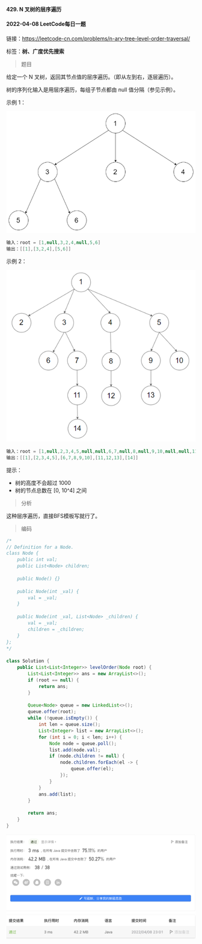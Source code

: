 #### 429. N 叉树的层序遍历

#### 2022-04-08 LeetCode每日一题

链接：https://leetcode-cn.com/problems/n-ary-tree-level-order-traversal/

标签：**树、广度优先搜索**

> 题目

给定一个 N 叉树，返回其节点值的层序遍历。（即从左到右，逐层遍历）。

树的序列化输入是用层序遍历，每组子节点都由 null 值分隔（参见示例）。

示例 1：

![img](429.N叉树的层序遍历.assets/narytreeexample-9430024.png)

```java
输入：root = [1,null,3,2,4,null,5,6]
输出：[[1],[3,2,4],[5,6]]
```

示例 2：

![img](429.N叉树的层序遍历.assets/sample_4_964.png)

```java
输入：root = [1,null,2,3,4,5,null,null,6,7,null,8,null,9,10,null,null,11,null,12,null,13,null,null,14]
输出：[[1],[2,3,4,5],[6,7,8,9,10],[11,12,13],[14]]
```


提示：

- 树的高度不会超过 1000
- 树的节点总数在 [0, 10^4] 之间

> 分析

这种层序遍历，直接BFS模板写就行了。

> 编码

```java
/*
// Definition for a Node.
class Node {
    public int val;
    public List<Node> children;

    public Node() {}

    public Node(int _val) {
        val = _val;
    }

    public Node(int _val, List<Node> _children) {
        val = _val;
        children = _children;
    }
};
*/

class Solution {
    public List<List<Integer>> levelOrder(Node root) {
        List<List<Integer>> ans = new ArrayList<>();
        if (root == null) {
            return ans;
        }
        
        Queue<Node> queue = new LinkedList<>();
        queue.offer(root);
        while (!queue.isEmpty()) {
            int len = queue.size();
            List<Integer> list = new ArrayList<>();
            for (int i = 0; i < len; i++) {
                Node node = queue.poll();
                list.add(node.val);
                if (node.children != null) {
                    node.children.forEach(el -> {
                        queue.offer(el);
                    });
                }
            }
            ans.add(list);
        }

        return ans;
    }
}
```

![image-20220408230132543](429.N叉树的层序遍历.assets/image-20220408230132543-9430093.png)